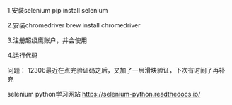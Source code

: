 1.安装selenium
pip install selenium

2.安装chromedriver
brew install chromedriver

3.注册超级鹰账户，并会使用

4.运行代码


问题：
12306最近在点完验证码之后，又加了一层滑块验证，下次有时间了再补充

selenium python学习网站
https://selenium-python.readthedocs.io/
